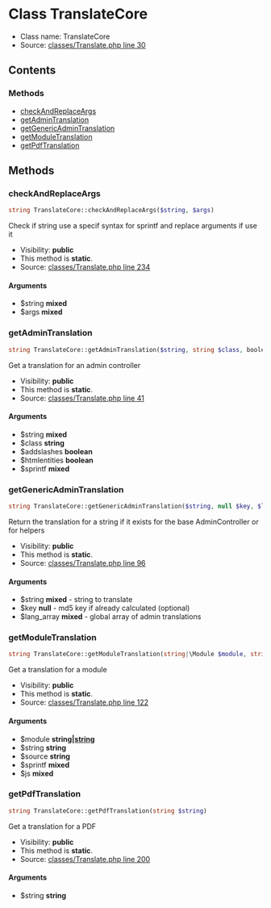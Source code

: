 Class TranslateCore
=====================





* Class name: TranslateCore
* Source: [classes/Translate.php line 30](https://github.com/PrestaShop/PrestaShop/blob/1.6.0.3/classes/Translate.php#L30)


Contents
--------



### Methods

* [checkAndReplaceArgs](#method-checkAndReplaceArgs)
* [getAdminTranslation](#method-getAdminTranslation)
* [getGenericAdminTranslation](#method-getGenericAdminTranslation)
* [getModuleTranslation](#method-getModuleTranslation)
* [getPdfTranslation](#method-getPdfTranslation)






Methods
-------


### <a name="method-checkAndReplaceArgs"></a>checkAndReplaceArgs

```php
string TranslateCore::checkAndReplaceArgs($string, $args)
```

Check if string use a specif syntax for sprintf and replace arguments if use it



* Visibility: **public**
* This method is **static**.
* Source: [classes/Translate.php line 234](https://github.com/PrestaShop/PrestaShop/blob/1.6.0.3/classes/Translate.php#L234)


#### Arguments
* $string **mixed**
* $args **mixed**



### <a name="method-getAdminTranslation"></a>getAdminTranslation

```php
string TranslateCore::getAdminTranslation($string, string $class, boolean $addslashes, boolean $htmlentities, $sprintf)
```

Get a translation for an admin controller



* Visibility: **public**
* This method is **static**.
* Source: [classes/Translate.php line 41](https://github.com/PrestaShop/PrestaShop/blob/1.6.0.3/classes/Translate.php#L41)


#### Arguments
* $string **mixed**
* $class **string**
* $addslashes **boolean**
* $htmlentities **boolean**
* $sprintf **mixed**



### <a name="method-getGenericAdminTranslation"></a>getGenericAdminTranslation

```php
string TranslateCore::getGenericAdminTranslation($string, null $key, $lang_array)
```

Return the translation for a string if it exists for the base AdminController or for helpers



* Visibility: **public**
* This method is **static**.
* Source: [classes/Translate.php line 96](https://github.com/PrestaShop/PrestaShop/blob/1.6.0.3/classes/Translate.php#L96)


#### Arguments
* $string **mixed** - string to translate
* $key **null** - md5 key if already calculated (optional)
* $lang_array **mixed** - global array of admin translations



### <a name="method-getModuleTranslation"></a>getModuleTranslation

```php
string TranslateCore::getModuleTranslation(string|\Module $module, string $string, string $source, $sprintf, $js)
```

Get a translation for a module



* Visibility: **public**
* This method is **static**.
* Source: [classes/Translate.php line 122](https://github.com/PrestaShop/PrestaShop/blob/1.6.0.3/classes/Translate.php#L122)


#### Arguments
* $module **string|[string](class.ModuleCore.md)**
* $string **string**
* $source **string**
* $sprintf **mixed**
* $js **mixed**



### <a name="method-getPdfTranslation"></a>getPdfTranslation

```php
string TranslateCore::getPdfTranslation(string $string)
```

Get a translation for a PDF



* Visibility: **public**
* This method is **static**.
* Source: [classes/Translate.php line 200](https://github.com/PrestaShop/PrestaShop/blob/1.6.0.3/classes/Translate.php#L200)


#### Arguments
* $string **string**


